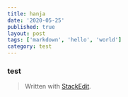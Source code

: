 ```yaml
---
title: hanja
date: '2020-05-25'
published: true
layout: post
tags: ['markdown', 'hello', 'world']
category: test
---
```



### test

> Written with [StackEdit](https://stackedit.io/).
<!--stackedit_data:
eyJoaXN0b3J5IjpbOTYzODE1OTI1XX0=
-->